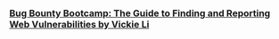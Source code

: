 ### [Bug Bounty Bootcamp: The Guide to Finding and Reporting Web Vulnerabilities by Vickie Li](https://github.com/Apl223/Portfolio/tree/main/Books/BugBountyBootcamp/) 

